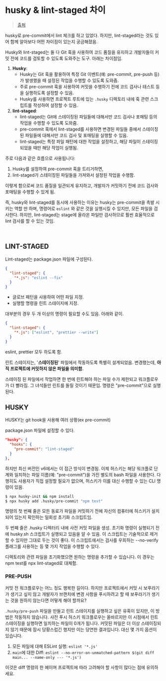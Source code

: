 # husky & lint-staged 차이

> [출처](https://laurieontech.com/posts/husky/)

husky로 pre-commit에서 lint 체크를 하고 있었다. 하지만, lint-staged라는 것도 있어 함께 알아보다 어떤 차이점이 있는지 궁금해졌음.

Husky와 lint-staged는 둘 다 Git 훅을 사용하여 코드 품질을 유지하고 개발자들이 커밋 전에 코드를 검토할 수 있도록 도와주는 도구. 아래는 차이점임.

1. **Husky**:
   - Husky는 Git 훅을 활용하여 특정 Git 이벤트(예: pre-commit, pre-push 등)가 발생했을 때 설정된 작업을 수행할 수 있도록 도와줌.
   - 주로 pre-commit 훅을 사용하여 커밋을 수행하기 전에 코드 검사나 테스트 등을 실행하도록 설정할 수 있음.
   - Husky를 사용하면 프로젝트 루트에 있는 `.husky` 디렉토리 내에 훅 관련 스크립트를 작성하여 설정할 수 있음.
2. **lint-staged**:
   - lint-staged는 Git에 스테이징된 파일들에 대해서만 코드 검사나 포매팅 등의 작업을 수행할 수 있도록 도와줌.
   - pre-commit 훅에서 lint-staged를 사용하면 변경된 파일들 중에서 스테이징된 파일들에 대해서만 코드 검사 및 포매팅을 실행할 수 있음.
   - lint-staged는 특정 파일 패턴에 대한 작업을 설정하고, 해당 파일이 스테이징되었을 때만 해당 작업이 실행됨.

주로 다음과 같은 흐름으로 사용됩니다:

1. Husky를 설정하여 pre-commit 훅을 트리거하면,
2. lint-staged가 스테이징된 파일들을 가져와서 설정된 작업을 수행함.

이렇게 함으로써 코드 품질을 일관되게 유지하고, 개발자가 커밋하기 전에 코드 검사와 포매팅을 수행할 수 있게 됨.

즉, husky와 lint-staged를 동시에 사용하는 이유는 husky는 pre-commit을 촉발 시키는 역할 만 하며, 명령어로 `eslint` 와 같은 것을 실행시킬 수 있지만, 모든 파일을 검사한다. 하지만, lint-staged는 stage에 올라온 파일만 검사하므로 훨씬 효율적으로 lint 검사를 할 수 있는 것임.

<br/>

## LINT-STAGED

Lint-staged는 package.json 파일에 구성된다.

```json
{
  "lint-staged": {
    "*.js": "eslint --fix"
  }
}
```

- 글로브 패턴을 사용하여 어떤 파일 지정.
- 실행할 명령을 린트 스테이지에 지정.

대부분의 경우 두 개 이상의 명령이 필요할 수도 있음. 아래와 같이.

```json
{
  "lint-staged": {
    "*.js": ["eslint", "prettier --write"]
  }
}
```

eslint, prettier 모두 하도록 함.

린트 스테이지는, '**스테이징된**' 파일에서 작동하도록 특별히 설계되었음. 변경했는데, **아직 프로젝트에 커밋하지 않은 파일을 의미함.** 

스테이징 된 파일에서 작업하면 한 번에 린트해야 하는 파일 수가 제한되고 워크플로우가 더 빨라짐. 그 녀석들만 린트를 돌릴 것이기 때문임. 명령은 "pre-commit"으로 실행된다.

## HUSKY

HUSKY는 git hook을 사용해 여러 상황(ex pre-commit)

package.json 파일에 설정할 수 있다.

```json
"husky": {
  "hooks": {
    "pre-commit": "lint-staged"
  }
},
```

하지만 최신 버전인 v6에서는 이 접근 방식이 변경됨. 이제 허스키는 해당 워크플로 단계와 일치하는 파일 이름(예: "pre-commit")을 가진 별도의 bash 파일을 사용한다. 다행히도 사용자가 직접 설정할 필요가 없으며, 허스키가 이를 대신 수행할 수 있는 CLI 명령이 있음.

```sh
$ npx husky-init && npm install
$ npx husky add .husky/pre-commit "npm test"
```

명령의 첫 번째 줄은 모든 동료가 파일을 커밋하기 전에 자신의 컴퓨터에 허스키가 설치되어 있는지 확인하는 일회성 초기화 스크립트임.

두 번째 줄은 .husky 디렉터리 내에 사전 커밋 파일을 생성. 초기화 명령이 실행되기 전에 husky.sh 스크립트가 실행되고 있음을 알 수 있음. 이 스크립트는 기술적으로 제거할 수 있지만 그대로 두는 것이 좋다. 이 스크립트에서는 검사를 우회하는 --no-verify 플래그를 사용하는 등 몇 가지 작업을 수행할 수 있다.

디렉토리와 관련 파일을 초기화했으면 원하는 명령을 추가할 수 있습니다. 이 경우는 npm test를 npx lint-staged로 대체함.

### PRE-PUSH

커밋 전 워크플로우는 어느 정도 행복한 길이다. 하지만 프로젝트에서 커밋 시 보푸라기가 생기고 싶지 않고 개발자가 브랜치에 변경 사항을 푸시하려고 할 때 보푸라기가 생기는 것을 원하지 않는다면 어떻게 해야 할까요?

`.husky/pre-push` 파일을 만들고 린트 스테이지를 실행하고 싶은 유혹이 있지만, 이 방법은 작동하지 않습니다. 사전 푸시 허스키 워크플로우는 올바르지만 이 시점에서 린트 스테이징을 실행하면 일치하는 파일이 0개가 됩니다. 커밋된 파일은 더 이상 스테이징되지 않기 때문에 잠시 당황스럽긴 했지만 이는 당연한 결과입니다. 대신 몇 가지 옵션이 있습니다.

1. 모든 파일에 대해 ESLint 실행: `eslint '*.js'`
2. `main`에 대한 Diff: `eslint --no-error-on-unmatched-pattern $(git diff main... --name-only --- '*.js')` 

이것은 diff 명령의 한 예이며 프로젝트에 따라 고려해야 할 사항이 많다는 점에 유의하세요.